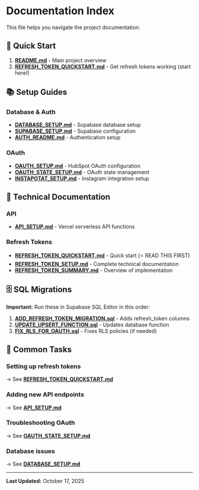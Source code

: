 # Documentation Index

This file helps you navigate the project documentation.

## 🚀 Quick Start

1. **[README.md](README.md)** - Main project overview
2. **[REFRESH_TOKEN_QUICKSTART.md](REFRESH_TOKEN_QUICKSTART.md)** - Get refresh tokens working (start here!)

## 📚 Setup Guides

### Database & Auth
- **[DATABASE_SETUP.md](DATABASE_SETUP.md)** - Supabase database setup
- **[SUPABASE_SETUP.md](SUPABASE_SETUP.md)** - Supabase configuration
- **[AUTH_README.md](AUTH_README.md)** - Authentication setup

### OAuth
- **[OAUTH_SETUP.md](OAUTH_SETUP.md)** - HubSpot OAuth configuration
- **[OAUTH_STATE_SETUP.md](OAUTH_STATE_SETUP.md)** - OAuth state management
- **[INSTAPOTAT_SETUP.md](INSTAPOTAT_SETUP.md)** - Instagram integration setup

## 🔧 Technical Documentation

### API
- **[API_SETUP.md](API_SETUP.md)** - Vercel serverless API functions

### Refresh Tokens
- **[REFRESH_TOKEN_QUICKSTART.md](REFRESH_TOKEN_QUICKSTART.md)** - Quick start (⭐ READ THIS FIRST)
- **[REFRESH_TOKEN_SETUP.md](REFRESH_TOKEN_SETUP.md)** - Complete technical documentation
- **[REFRESH_TOKEN_SUMMARY.md](REFRESH_TOKEN_SUMMARY.md)** - Overview of implementation

## 🗄️ SQL Migrations

**Important:** Run these in Supabase SQL Editor in this order:

1. **[ADD_REFRESH_TOKEN_MIGRATION.sql](ADD_REFRESH_TOKEN_MIGRATION.sql)** - Adds refresh_token columns
2. **[UPDATE_UPSERT_FUNCTION.sql](UPDATE_UPSERT_FUNCTION.sql)** - Updates database function
3. **[FIX_RLS_FOR_OAUTH.sql](FIX_RLS_FOR_OAUTH.sql)** - Fixes RLS policies (if needed)

## 🎯 Common Tasks

### Setting up refresh tokens
→ See **[REFRESH_TOKEN_QUICKSTART.md](REFRESH_TOKEN_QUICKSTART.md)**

### Adding new API endpoints
→ See **[API_SETUP.md](API_SETUP.md)**

### Troubleshooting OAuth
→ See **[OAUTH_STATE_SETUP.md](OAUTH_STATE_SETUP.md)**

### Database issues
→ See **[DATABASE_SETUP.md](DATABASE_SETUP.md)**

---

**Last Updated:** October 17, 2025

